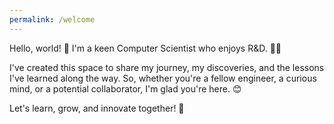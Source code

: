 ```yaml
---
permalink: /welcome
---
```


Hello, world! 👋 I'm a keen Computer Scientist who enjoys R&D. 👨‍💻

I've created this space to share my journey, my discoveries, and the lessons I've learned along the way. So, whether you're a fellow engineer, a curious mind, or a potential collaborator, I'm glad you're here. 😊

Let's learn, grow, and innovate together! 🚀